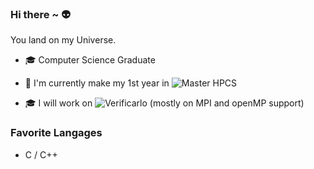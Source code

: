 ### Hi there ~ &#128125;

You land on my Universe.

 - 🎓 Computer Science Graduate
 
 - 🌱 I'm currently make my 1st year in ![Master HPCS](http://www.chps.uvsq.fr)

 - 🎓 I will work on ![Verificarlo](https://github.com/verificarlo/verificarlo) (mostly on MPI and openMP support)

### Favorite Langages

  - C / C++
